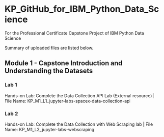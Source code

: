 # KP_GitHub_for_IBM_Python_Data_Science

For the Professional Certificate Capstone Project of IBM Python Data Science

Summary of uploaded files are listed below.

## Module 1 - Capstone Introduction and Understanding the Datasets
### Lab 1

Hands-on Lab: Complete the Data Collection API Lab (External resource)    |   File Name: KP_M1_L1_jupyter-labs-spacex-data-collection-api

### Lab 2

Hands-on Lab: Complete the Data Collection with Web Scraping lab    |   File Name: KP_M1_L2_jupyter-labs-webscraping
